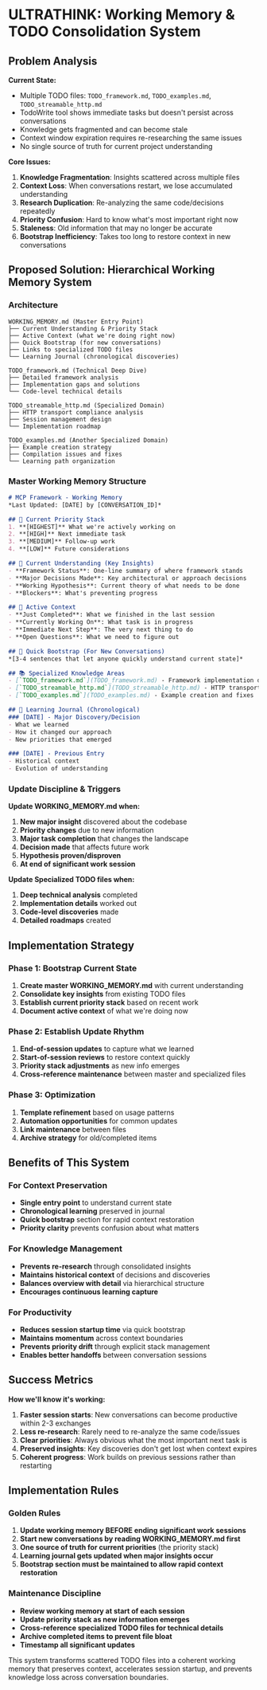 # ULTRATHINK: Working Memory & TODO Consolidation System

## Problem Analysis

**Current State:**
- Multiple TODO files: `TODO_framework.md`, `TODO_examples.md`, `TODO_streamable_http.md`
- TodoWrite tool shows immediate tasks but doesn't persist across conversations
- Knowledge gets fragmented and can become stale
- Context window expiration requires re-researching the same issues
- No single source of truth for current project understanding

**Core Issues:**
1. **Knowledge Fragmentation**: Insights scattered across multiple files
2. **Context Loss**: When conversations restart, we lose accumulated understanding
3. **Research Duplication**: Re-analyzing the same code/decisions repeatedly
4. **Priority Confusion**: Hard to know what's most important right now
5. **Staleness**: Old information that may no longer be accurate
6. **Bootstrap Inefficiency**: Takes too long to restore context in new conversations

## Proposed Solution: Hierarchical Working Memory System

### Architecture

```
WORKING_MEMORY.md (Master Entry Point)
├── Current Understanding & Priority Stack
├── Active Context (what we're doing right now)
├── Quick Bootstrap (for new conversations) 
├── Links to specialized TODO files
└── Learning Journal (chronological discoveries)

TODO_framework.md (Technical Deep Dive)
├── Detailed framework analysis
├── Implementation gaps and solutions
└── Code-level technical details

TODO_streamable_http.md (Specialized Domain)
├── HTTP transport compliance analysis
├── Session management design
└── Implementation roadmap

TODO_examples.md (Another Specialized Domain)  
├── Example creation strategy
├── Compilation issues and fixes
└── Learning path organization
```

### Master Working Memory Structure

```markdown
# MCP Framework - Working Memory
*Last Updated: [DATE] by [CONVERSATION_ID]*

## 🎯 Current Priority Stack
1. **[HIGHEST]** What we're actively working on
2. **[HIGH]** Next immediate task  
3. **[MEDIUM]** Follow-up work
4. **[LOW]** Future considerations

## 🧠 Current Understanding (Key Insights)
- **Framework Status**: One-line summary of where framework stands
- **Major Decisions Made**: Key architectural or approach decisions
- **Working Hypothesis**: Current theory of what needs to be done
- **Blockers**: What's preventing progress

## 📍 Active Context
- **Just Completed**: What we finished in the last session
- **Currently Working On**: What task is in progress
- **Immediate Next Step**: The very next thing to do
- **Open Questions**: What we need to figure out

## 🚀 Quick Bootstrap (For New Conversations)
*[3-4 sentences that let anyone quickly understand current state]*

## 📚 Specialized Knowledge Areas
- [`TODO_framework.md`](TODO_framework.md) - Framework implementation details
- [`TODO_streamable_http.md`](TODO_streamable_http.md) - HTTP transport compliance
- [`TODO_examples.md`](TODO_examples.md) - Example creation and fixes

## 📖 Learning Journal (Chronological)
### [DATE] - Major Discovery/Decision
- What we learned
- How it changed our approach
- New priorities that emerged

### [DATE] - Previous Entry
- Historical context
- Evolution of understanding
```

### Update Discipline & Triggers

**Update WORKING_MEMORY.md when:**
1. **New major insight** discovered about the codebase
2. **Priority changes** due to new information
3. **Major task completion** that changes the landscape
4. **Decision made** that affects future work
5. **Hypothesis proven/disproven** 
6. **At end of significant work session**

**Update Specialized TODO files when:**
1. **Deep technical analysis** completed
2. **Implementation details** worked out
3. **Code-level discoveries** made
4. **Detailed roadmaps** created

## Implementation Strategy

### Phase 1: Bootstrap Current State
1. **Create master WORKING_MEMORY.md** with current understanding
2. **Consolidate key insights** from existing TODO files
3. **Establish current priority stack** based on recent work
4. **Document active context** of what we're doing now

### Phase 2: Establish Update Rhythm  
1. **End-of-session updates** to capture what we learned
2. **Start-of-session reviews** to restore context quickly
3. **Priority stack adjustments** as new info emerges
4. **Cross-reference maintenance** between master and specialized files

### Phase 3: Optimization
1. **Template refinement** based on usage patterns
2. **Automation opportunities** for common updates
3. **Link maintenance** between files
4. **Archive strategy** for old/completed items

## Benefits of This System

### For Context Preservation
- **Single entry point** to understand current state
- **Chronological learning** preserved in journal
- **Quick bootstrap** section for rapid context restoration
- **Priority clarity** prevents confusion about what matters

### For Knowledge Management
- **Prevents re-research** through consolidated insights
- **Maintains historical context** of decisions and discoveries
- **Balances overview with detail** via hierarchical structure
- **Encourages continuous learning capture**

### For Productivity
- **Reduces session startup time** via quick bootstrap
- **Maintains momentum** across context boundaries
- **Prevents priority drift** through explicit stack management
- **Enables better handoffs** between conversation sessions

## Success Metrics

**How we'll know it's working:**
1. **Faster session starts**: New conversations can become productive within 2-3 exchanges
2. **Less re-research**: Rarely need to re-analyze the same code/issues
3. **Clear priorities**: Always obvious what the most important next task is
4. **Preserved insights**: Key discoveries don't get lost when context expires
5. **Coherent progress**: Work builds on previous sessions rather than restarting

## Implementation Rules

### Golden Rules
1. **Update working memory BEFORE ending significant work sessions**
2. **Start new conversations by reading WORKING_MEMORY.md first** 
3. **One source of truth for current priorities** (the priority stack)
4. **Learning journal gets updated when major insights occur**
5. **Bootstrap section must be maintained to allow rapid context restoration**

### Maintenance Discipline
- **Review working memory at start of each session**
- **Update priority stack as new information emerges**
- **Cross-reference specialized TODO files for technical details**
- **Archive completed items to prevent file bloat**
- **Timestamp all significant updates**

This system transforms scattered TODO files into a coherent working memory that preserves context, accelerates session startup, and prevents knowledge loss across conversation boundaries.